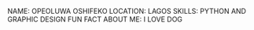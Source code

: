 NAME: OPEOLUWA OSHIFEKO
LOCATION: LAGOS
SKILLS: PYTHON AND GRAPHIC DESIGN
FUN FACT ABOUT ME: I LOVE DOG